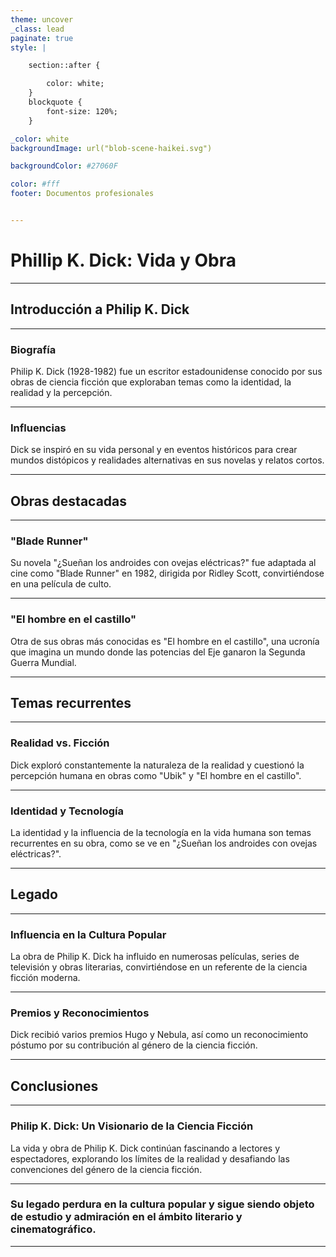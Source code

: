 ```yaml
---
theme: uncover
_class: lead
paginate: true
style: |

    section::after {

        color: white; 
    }
    blockquote {
        font-size: 120%;
    }

_color: white
backgroundImage: url("blob-scene-haikei.svg")

backgroundColor: #27060F

color: #fff
footer: Documentos profesionales


---
```




# Phillip K. Dick: Vida y Obra

---

## Introducción a Philip K. Dick

---

### Biografía

Philip K. Dick (1928-1982) fue un escritor estadounidense conocido por sus obras de ciencia ficción que exploraban temas como la identidad, la realidad y la percepción.

---

### Influencias

Dick se inspiró en su vida personal y en eventos históricos para crear mundos distópicos y realidades alternativas en sus novelas y relatos cortos.

---

## Obras destacadas

---

### "Blade Runner"

Su novela "¿Sueñan los androides con ovejas eléctricas?" fue adaptada al cine como "Blade Runner" en 1982, dirigida por Ridley Scott, convirtiéndose en una película de culto.

---

### "El hombre en el castillo"

Otra de sus obras más conocidas es "El hombre en el castillo", una ucronía que imagina un mundo donde las potencias del Eje ganaron la Segunda Guerra Mundial.

---

## Temas recurrentes

---

### Realidad vs. Ficción

Dick exploró constantemente la naturaleza de la realidad y cuestionó la percepción humana en obras como "Ubik" y "El hombre en el castillo".

---

### Identidad y Tecnología

La identidad y la influencia de la tecnología en la vida humana son temas recurrentes en su obra, como se ve en "¿Sueñan los androides con ovejas eléctricas?".

---

## Legado

---

### Influencia en la Cultura Popular

La obra de Philip K. Dick ha influido en numerosas películas, series de televisión y obras literarias, convirtiéndose en un referente de la ciencia ficción moderna.

---

### Premios y Reconocimientos

Dick recibió varios premios Hugo y Nebula, así como un reconocimiento póstumo por su contribución al género de la ciencia ficción.

---

## Conclusiones

---

### Philip K. Dick: Un Visionario de la Ciencia Ficción

La vida y obra de Philip K. Dick continúan fascinando a lectores y espectadores, explorando los límites de la realidad y desafiando las convenciones del género de la ciencia ficción.

---

### Su legado perdura en la cultura popular y sigue siendo objeto de estudio y admiración en el ámbito literario y cinematográfico.

---
